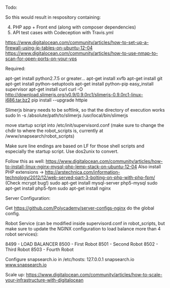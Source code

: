 Todo:

So this would result in respository containing:

4. PHP app + Front end (along with composer dependencies)
5. API test cases with Codeception with Travis.yml

https://www.digitalocean.com/community/articles/how-to-set-up-a-firewall-using-ip-tables-on-ubuntu-12-04
https://www.digitalocean.com/community/articles/how-to-use-nmap-to-scan-for-open-ports-on-your-vps

Required:

apt-get install python2.7.5 or greater...
apt-get install xvfb
apt-get install git
apt-get install python-setuptools
apt-get install python-pip
easy_install supervisor
apt-get install curl
curl -O http://download.slimerjs.org/v0.9/0.9.0rc1/slimerjs-0.9.0rc1-linux-i686.tar.bz2
pip install --upgrade httpie

Slimerjs binary needs to be softlink, so that the directory of execution works
sudo ln -s /absolute/path/to/slimerjs /usr/local/bin/slimerjs

move startup script into /etc/init/supervisord.conf (make sure to change the chdir to where the robot_scripts is, currently at /www/snapsearch/robot_scripts)

Make sure line endings are based on LF for those shell scripts and especially the startup script. Use dos2unix to convert.

Follow this as well: https://www.digitalocean.com/community/articles/how-to-install-linux-nginx-mysql-php-lemp-stack-on-ubuntu-12-04
Also install PHP extensions -> http://arstechnica.com/information-technology/2012/12/web-served-part-3-bolting-on-php-with-php-fpm/ (Check mcrypt bug!)
sudo apt-get install mysql-server php5-mysql
sudo apt-get install php5-fpm
sudo apt-get install nginx

Server Configuration:

Get https://github.com/Polycademy/server-configs-nginx do the global config.

Robot Service (can be modified inside supervisord.conf in robot_scripts, but make sure to update the NGINX configuration to load balance more than 4 robot services):

8499 - LOAD BALANCER
8500 - First Robot
8501 - Second Robot
8502 - Third Robot
8503 - Fourth Robot

Configure snapsearch.io in /etc/hosts: 127.0.0.1 snapsearch.io www.snapsearch.io

Scale up: https://www.digitalocean.com/community/articles/how-to-scale-your-infrastructure-with-digitalocean